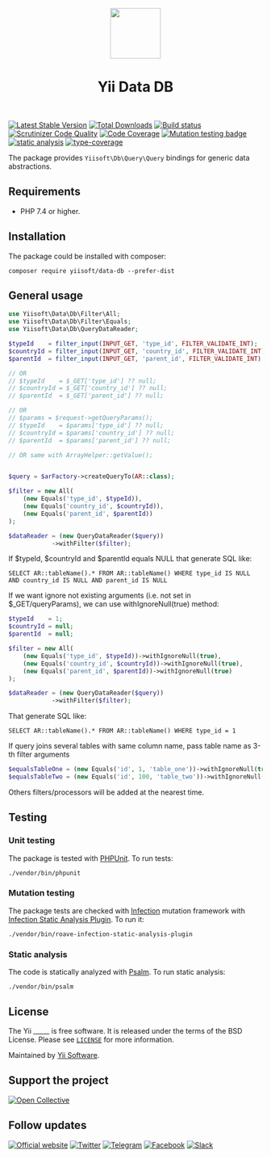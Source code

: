 <p align="center">
    <a href="https://github.com/yiisoft" target="_blank">
        <img src="https://yiisoft.github.io/docs/images/yii_logo.svg" height="100px">
    </a>
    <h1 align="center">Yii Data DB</h1>
    <br>
</p>

[![Latest Stable Version](https://poser.pugx.org/yiisoft/_____/v/stable.png)](https://packagist.org/packages/yiisoft/_____)
[![Total Downloads](https://poser.pugx.org/yiisoft/_____/downloads.png)](https://packagist.org/packages/yiisoft/_____)
[![Build status](https://github.com/yiisoft/_____/workflows/build/badge.svg)](https://github.com/yiisoft/_____/actions?query=workflow%3Abuild)
[![Scrutinizer Code Quality](https://scrutinizer-ci.com/g/yiisoft/_____/badges/quality-score.png?b=master)](https://scrutinizer-ci.com/g/yiisoft/_____/?branch=master)
[![Code Coverage](https://scrutinizer-ci.com/g/yiisoft/_____/badges/coverage.png?b=master)](https://scrutinizer-ci.com/g/yiisoft/_____/?branch=master)
[![Mutation testing badge](https://img.shields.io/endpoint?style=flat&url=https%3A%2F%2Fbadge-api.stryker-mutator.io%2Fgithub.com%2Fyiisoft%2F_____%2Fmaster)](https://dashboard.stryker-mutator.io/reports/github.com/yiisoft/_____/master)
[![static analysis](https://github.com/yiisoft/_____/workflows/static%20analysis/badge.svg)](https://github.com/yiisoft/_____/actions?query=workflow%3A%22static+analysis%22)
[![type-coverage](https://shepherd.dev/github/yiisoft/_____/coverage.svg)](https://shepherd.dev/github/yiisoft/_____)

The package provides `Yiisoft\Db\Query\Query` bindings for generic data abstractions.

## Requirements

- PHP 7.4 or higher.

## Installation

The package could be installed with composer:

```shell
composer require yiisoft/data-db --prefer-dist
```

## General usage

```php
use Yiisoft\Data\Db\Filter\All;
use Yiisoft\Data\Db\Filter\Equals;
use Yiisoft\Data\Db\QueryDataReader;

$typeId    = filter_input(INPUT_GET, 'type_id', FILTER_VALIDATE_INT);
$countryId = filter_input(INPUT_GET, 'country_id', FILTER_VALIDATE_INT);
$parentId  = filter_input(INPUT_GET, 'parent_id', FILTER_VALIDATE_INT);

// OR
// $typeId    = $_GET['type_id'] ?? null;
// $countryId = $_GET['country_id'] ?? null;
// $parentId  = $_GET['parent_id'] ?? null;

// OR
// $params = $request->getQueryParams();
// $typeId    = $params['type_id'] ?? null;
// $countryId = $params['country_id'] ?? null;
// $parentId  = $params['parent_id'] ?? null;

// OR same with ArrayHelper::getValue();


$query = $arFactory->createQueryTo(AR::class);

$filter = new All(
    (new Equals('type_id', $typeId)),
    (new Equals('country_id', $countryId)),
    (new Equals('parent_id', $parentId))
);

$dataReader = (new QueryDataReader($query))
            ->withFilter($filter);
```

If $typeId, $countryId and $parentId equals NULL that generate SQL like:

```shell
SELECT AR::tableName().* FROM AR::tableName() WHERE type_id IS NULL AND country_id IS NULL AND parent_id IS NULL
```

If we want ignore not existing arguments (i.e. not set in $_GET/queryParams), we can use withIgnoreNull(true) method:

```php
$typeId    = 1;
$countryId = null;
$parentId  = null;

$filter = new All(
    (new Equals('type_id', $typeId))->withIgnoreNull(true),
    (new Equals('country_id', $countryId))->withIgnoreNull(true),
    (new Equals('parent_id', $parentId))->withIgnoreNull(true)
);

$dataReader = (new QueryDataReader($query))
            ->withFilter($filter);

```

That generate SQL like:

```shell
SELECT AR::tableName().* FROM AR::tableName() WHERE type_id = 1
```

If query joins several tables with same column name, pass table name as 3-th filter arguments

```php
$equalsTableOne = (new Equals('id', 1, 'table_one'))->withIgnoreNull(true);
$equalsTableTwo = (new Equals('id', 100, 'table_two'))->withIgnoreNull(true);
```

Others filters/processors will be added at the nearest time.

## Testing

### Unit testing

The package is tested with [PHPUnit](https://phpunit.de/). To run tests:

```shell
./vendor/bin/phpunit
```

### Mutation testing

The package tests are checked with [Infection](https://infection.github.io/) mutation framework with
[Infection Static Analysis Plugin](https://github.com/Roave/infection-static-analysis-plugin). To run it:

```shell
./vendor/bin/roave-infection-static-analysis-plugin
```

### Static analysis

The code is statically analyzed with [Psalm](https://psalm.dev/). To run static analysis:

```shell
./vendor/bin/psalm
```

## License

The Yii _____ is free software. It is released under the terms of the BSD License.
Please see [`LICENSE`](./LICENSE.md) for more information.

Maintained by [Yii Software](https://www.yiiframework.com/).

## Support the project

[![Open Collective](https://img.shields.io/badge/Open%20Collective-sponsor-7eadf1?logo=open%20collective&logoColor=7eadf1&labelColor=555555)](https://opencollective.com/yiisoft)

## Follow updates

[![Official website](https://img.shields.io/badge/Powered_by-Yii_Framework-green.svg?style=flat)](https://www.yiiframework.com/)
[![Twitter](https://img.shields.io/badge/twitter-follow-1DA1F2?logo=twitter&logoColor=1DA1F2&labelColor=555555?style=flat)](https://twitter.com/yiiframework)
[![Telegram](https://img.shields.io/badge/telegram-join-1DA1F2?style=flat&logo=telegram)](https://t.me/yii3en)
[![Facebook](https://img.shields.io/badge/facebook-join-1DA1F2?style=flat&logo=facebook&logoColor=ffffff)](https://www.facebook.com/groups/yiitalk)
[![Slack](https://img.shields.io/badge/slack-join-1DA1F2?style=flat&logo=slack)](https://yiiframework.com/go/slack)
